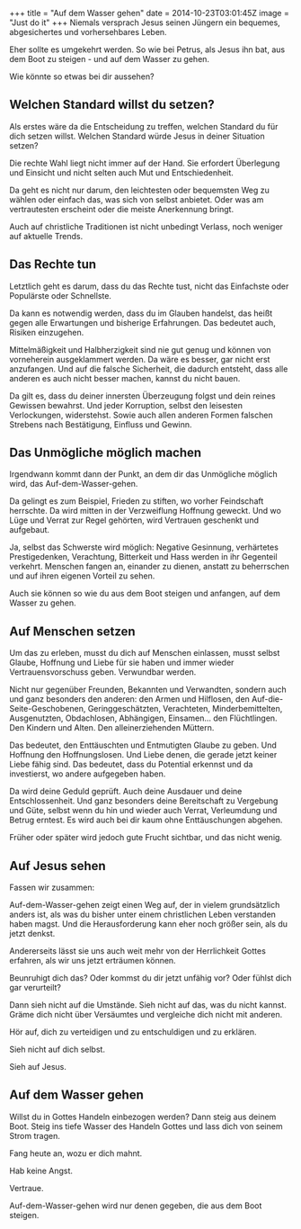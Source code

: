 +++
title = "Auf dem Wasser gehen"
date = 2014-10-23T03:01:45Z
image = "Just do it"
+++
Niemals versprach Jesus seinen Jüngern ein bequemes, abgesichertes und vorhersehbares Leben.

Eher sollte es umgekehrt werden. So wie bei Petrus, als Jesus ihn bat, aus dem Boot zu steigen - und auf dem Wasser zu gehen.

Wie könnte so etwas bei dir aussehen?

## Welchen Standard willst du setzen?

Als erstes wäre da die Entscheidung zu treffen, welchen Standard du für dich setzen willst. Welchen Standard würde Jesus in deiner Situation setzen?

Die rechte Wahl liegt nicht immer auf der Hand. Sie erfordert Überlegung und Einsicht und nicht selten auch Mut und Entschiedenheit.

Da geht es nicht nur darum, den leichtesten oder bequemsten Weg zu wählen oder einfach das, was sich von selbst anbietet. Oder was am vertrautesten erscheint oder die meiste Anerkennung bringt.

Auch auf christliche Traditionen ist nicht unbedingt Verlass, noch weniger auf aktuelle Trends.

## Das Rechte tun
Letztlich geht es darum, dass du das Rechte tust, nicht das Einfachste oder Populärste oder Schnellste.

Da kann es notwendig werden, dass du im Glauben handelst, das heißt gegen alle Erwartungen und bisherige Erfahrungen. Das bedeutet auch, Risiken einzugehen.

Mittelmäßigkeit und Halbherzigkeit sind nie gut genug und können von vorneherein ausgeklammert werden. Da wäre es besser, gar nicht erst anzufangen. Und auf die falsche Sicherheit, die dadurch entsteht, dass alle anderen es auch nicht besser machen, kannst du nicht bauen.

Da gilt es, dass du deiner innersten Überzeugung folgst und dein reines Gewissen bewahrst. Und jeder Korruption, selbst den leisesten Verlockungen, widerstehst. Sowie auch allen anderen Formen falschen Strebens nach Bestätigung, Einfluss und Gewinn.

## Das Unmögliche möglich machen
Irgendwann kommt dann der Punkt, an dem dir das Unmögliche möglich wird, das Auf-dem-Wasser-gehen.

Da gelingt es zum Beispiel, Frieden zu stiften, wo vorher Feindschaft herrschte. Da wird mitten in der Verzweiflung Hoffnung geweckt. Und wo Lüge und Verrat zur Regel gehörten, wird Vertrauen geschenkt und aufgebaut.

Ja, selbst das Schwerste wird möglich: Negative Gesinnung, verhärtetes Prestigedenken, Verachtung, Bitterkeit und Hass werden in ihr Gegenteil verkehrt. Menschen fangen an, einander zu dienen, anstatt zu beherrschen und auf ihren eigenen Vorteil zu sehen.

Auch sie können so wie du aus dem Boot steigen und anfangen, auf dem Wasser zu gehen.

## Auf Menschen setzen
Um das zu erleben, musst du dich auf Menschen einlassen, musst selbst Glaube, Hoffnung und Liebe für sie haben und immer wieder Vertrauensvorschuss geben. Verwundbar werden.

Nicht nur gegenüber Freunden, Bekannten und Verwandten, sondern auch und ganz besonders den anderen: den Armen und Hilflosen, den Auf-die-Seite-Geschobenen, Geringgeschätzten, Verachteten, Minderbemittelten, Ausgenutzten, Obdachlosen, Abhängigen, Einsamen... den Flüchtlingen. Den Kindern und Alten. Den alleinerziehenden Müttern.

Das bedeutet, den Enttäuschten und Entmutigten Glaube zu geben. Und Hoffnung den Hoffnungslosen. Und Liebe denen, die gerade jetzt keiner Liebe fähig sind. Das bedeutet, dass du Potential erkennst und da investierst, wo andere aufgegeben haben.

Da wird deine Geduld geprüft. Auch deine Ausdauer und deine Entschlossenheit. Und ganz besonders deine Bereitschaft zu Vergebung und Güte, selbst wenn du hin und wieder auch Verrat, Verleumdung und Betrug erntest. Es wird auch bei dir kaum ohne Enttäuschungen abgehen.

Früher oder später wird jedoch gute Frucht sichtbar, und das nicht wenig.

## Auf Jesus sehen

Fassen wir zusammen:

Auf-dem-Wasser-gehen zeigt einen Weg auf, der in vielem grundsätzlich anders ist, als was du bisher unter einem christlichen Leben verstanden haben magst. Und die Herausforderung kann eher noch größer sein, als du jetzt denkst.

Andererseits lässt sie uns auch weit mehr von der Herrlichkeit Gottes erfahren, als wir uns jetzt erträumen können.

Beunruhigt dich das? Oder kommst du dir jetzt unfähig vor? Oder fühlst dich gar verurteilt?

Dann sieh nicht auf die Umstände. Sieh nicht auf das, was du nicht kannst. Gräme dich nicht über Versäumtes und vergleiche dich nicht mit anderen.

Hör auf, dich zu verteidigen und zu entschuldigen und zu erklären.

Sieh nicht auf dich selbst.

Sieh auf Jesus.

## Auf dem Wasser gehen
Willst du in Gottes Handeln einbezogen werden? Dann steig aus deinem Boot. Steig ins tiefe Wasser des Handeln Gottes und lass dich von seinem Strom tragen.

Fang heute an, wozu er dich mahnt.

Hab keine Angst.

Vertraue.

Auf-dem-Wasser-gehen wird nur denen gegeben, die aus dem Boot steigen.
